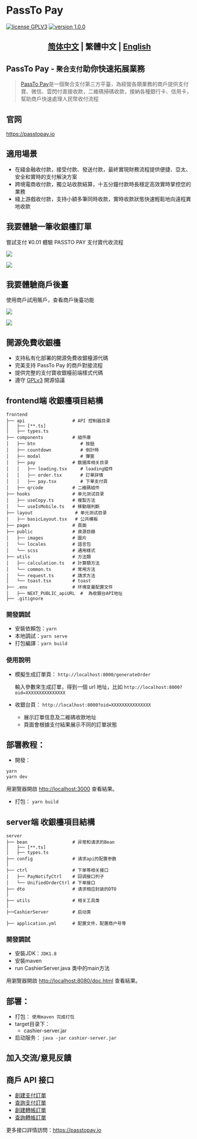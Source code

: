 # PassTo Pay

<p>
<a href="https://www.gnu.org/licenses/gpl-3.0.html"><img src="https://img.shields.io/badge/license-GPLV3-blue" alt="license GPLV3"></a>
<a href="https://github.com/assimon/dujiaoka/releases/tag/1.0.0"><img src="https://img.shields.io/badge/version-1.0.0-red" alt="version 1.0.0"></a>
</p>

<h2 align="center"> <a href="README_zh.md">简体中文</a> | 繁體中文  | <a href="README.md">English</a></h2>

## PassTo Pay - `聚合支付`助你快速拓展業務

> [PassTo Pay](https://passtopay.io)是一個聚合支付第三方平臺，為經營各類業務的商戶提供支付寶、微信、雲閃付直接收款，二維碼掃碼收款，接納各種銀行卡、信用卡，幫助商戶快速處理人民幣收付流程

## 官网
https://passtopay.io

## 適用場景

- 在綫金融收付款，接受付款、發送付款，最終實現財務流程提供便捷、亞太、安全和實時的支付解決方案
- 跨境電商收付款，獨立站收款結算，十五分鐘付款時長穩定高效實時掌控您的業務
- 綫上游戲收付款，支持小額多筆同時收款，實時收款狀態快速輕鬆地向遠程異地收款

## 我要體驗一筆收銀檯訂單

嘗試支付 ¥0.01 體驗 PASSTO PAY 支付寶代收流程

![][link_cashier_btn]

![][link_cashier]

## 我要體驗商戶後臺

使用商戶試用賬戶，查看商戶後臺功能

[![][link_backend_btn]](https://mch.ylbhd.com/login?type=demo)

![][link_backend]

## 開源免費收銀檯

- 支持私有化部署的開源免費收銀檯源代碼
- 完美支持 PassTo Pay 的商戶對接流程
- 提供完整的支付寶收銀檯前端樣式代碼
- 遵守 [GPLv3](https://www.gnu.org/licenses/gpl-3.0.html) 開源協議

## frontend端 收銀檯項目結構

```
frontend
├── api                  # API 控制器目录
│   ├── [**.ts]
│   ├── types.ts
├── components           # 組件庫
│   ├── btn                 # 按鈕
│   ├── countdown           # 倒計時
│   ├── modal               # 彈窗
│   ├── pay              # 数据库相关目录
│   │   ├── loading.tsx     # loading組件
│   │   ├── order.tsx       # 訂單詳情
│   │   ├── pay.tsx         # 下單支付頁
│   ├── qrcode           # 二維碼組件
├── hooks                # 单元测试目录
│   ├── useCopy.ts       # 複製方法
│   └── useIsMobile.ts   # 移動端判斷
├── layout                # 单元测试目录
│   ├── basicLayout.tsx   # 公共模板
├── pages                # 頁面
├── public               # 資源目錄
│   ├── images           # 圖片
│   └── locales          # 語言包
│   └── scss             # 通用樣式
├── utils                # 方法類
│   ├── calculation.ts   # 計算類方法
│   └── common.ts        # 常用方法
│   └── request.ts       # 請求方法
│   └── toast.tsx        # toast
├── .env                 # 环境变量配置文件
│   ├── NEXT_PUBLIC_apiURL  #  為收銀台API地址
├── .gitignore
```

### 開發調試

- 安裝依賴包：`yarn`
- 本地調試：`yarn serve`
- 打包編譯：`yarn build`

### 使用說明

- 模擬生成訂單頁： `http://localhost:8000/generateOrder`

  輸入參數來生成訂單，得到一個 url 地址，比如 `http://localhost:8000?oid=XXXXXXXXXXXXXXX`

- 收銀台頁： `http://localhost:8000?oid=XXXXXXXXXXXXXXX`

  - 展示訂單信息及二維碼收款地址
  - 頁面會根據支付結果展示不同的訂單狀態

## 部署教程：

- 開發：

```bash
yarn
yarn dev
```

用瀏覽器開啟 [http://localhost:3000](http://localhost:3000) 查看結果。

- 打包：
  `yarn build`



## server端 收銀檯項目結構

```
server
├── bean                 # 异常和请求的Bean
│   ├── [**.ts]
│   ├── types.ts
├── config               # 请求api的配置参数
│   
├── ctrl                 # 下单等相关接口
│   ├── PayNotifyCtrl    # 回调接口列子
│   └── UnifiedOrderCtrl # 下单接口
├── dto                  # 请求相应封装的DTO
│   
├── utils                # 相关工具类
│  
├──CashierServer         # 启动类

├── application.yml      # 配置文件，配置商户号等
```

### 開發調試

- 安裝JDK：`JDK1.8`
- 安裝maven
- run CashierServer.java 类中的main方法

用瀏覽器開啟 [http://localhost:8080/doc.html](http://localhost:8080/doc.html) 查看結果。


## 部署：

- 打包：
  `使用maven 完成打包`
- target目录下：
  - cashier-server.jar
- 启动服务：
  `java -jar cashier-server.jar`


## 加入交流/意見反饋


## 商戶 API 接口

- [創建支付訂單](https://passtopay.io/api-f70d29f5231b483da80c5c21d98cb594)
- [查詢支付訂單](https://passtopay.io/api-f70d29f5231b483da80c5c21d98cb594)
- [創建轉帳訂單](https://passtopay.io/api-f70d29f5231b483da80c5c21d98cb594)
- [查詢轉帳訂單](https://passtopay.io/api-f70d29f5231b483da80c5c21d98cb594)

更多接口詳情訪問：https://passtopay.io




[link_cashier]: frontend/public/screenshot/img01.png
[link_cashier_btn]: frontend/public/screenshot/btn-cashier.jpg
[link_backend]: frontend/public/screenshot/img03.png
[link_backend_btn]: frontend/public/screenshot/btn-backend.jpg
[link_end]: frontend/public/screenshot/img02.png

